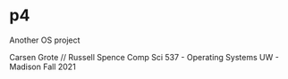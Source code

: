 # p4
Another OS project

Carsen Grote // Russell Spence 
Comp Sci 537 - Operating Systems
UW - Madison
Fall 2021
